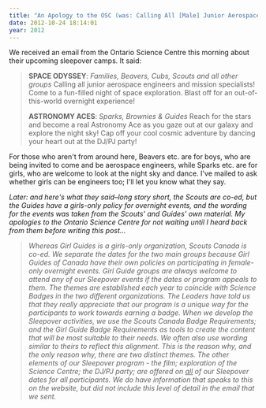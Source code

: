 ```yaml
---
title: "An Apology to the OSC (was: Calling All [Male] Junior Aerospace Engineers)"
date: 2012-10-24 18:14:01
year: 2012
---
```

We received an email from the Ontario Science Centre this morning about their upcoming sleepover camps.  It said:
<blockquote><strong>SPACE ODYSSEY</strong>: <em>Families, Beavers, Cubs, Scouts and all other groups
</em>Calling all junior aerospace engineers and mission specialists! Come to a fun-filled night of space exploration. Blast off for an out-of-this-world overnight experience!

<strong>ASTRONOMY ACES</strong>: <em>Sparks, Brownies &amp; Guides
</em>Reach for the stars and become a real Astronomy Ace as you gaze out at our galaxy and explore the night sky! Cap off your cool cosmic adventure by dancing your heart out at the DJ/PJ party!</blockquote>
For those who aren't from around here, Beavers etc. are for boys, who are being invited to come and be aerospace engineers, while Sparks etc. are for girls, who are welcome to look at the night sky and dance. I've mailed to ask whether girls can be engineers too; I'll let you know what they say.

<em>Later: and here's what they said–long story short, the Scouts are co-ed, but the Guides have a girls-only policy for overnight events, and the wording for the events was taken from the Scouts' and Guides' own material. My apologies to the Ontario Science Centre for not waiting until I heard back from them before writing this post...</em>
<blockquote><em>Whereas Girl Guides is a girls-only organization, Scouts Canada is co-ed.  We separate the dates for the two main groups because Girl Guides of Canada have their own policies on participating in female-only overnight events. Girl Guide groups are always welcome to attend any of our Sleepover events if the dates or program appeals to them.</em>
<em> The themes are established each year to coincide with Science Badges in the two different organizations.  The Leaders have told us that they really appreciate that our program is a unique way for the participants to work towards earning a badge.  When we develop the Sleepover activities, we use the Scouts Canada Badge Requirements; and the Girl Guide Badge Requirements as tools to create the content that will be most suitable to their needs.  We often also use wording similar to theirs to reflect this alignment.  This is the reason why, and the only reason why, there are two distinct themes.</em>
<em> The other elements of our Sleepover program - the film; exploration of the Science Centre; the DJ/PJ party; are offered on <span style="text-decoration: underline;">all</span> of our Sleepover dates for all participants.</em>
<em> We do have information that speaks to this on the website, but did not include this level of detail in the email that we sent.</em></blockquote>
